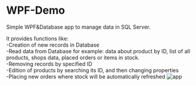 # WPF-Demo
Simple WPF&Database app to manage data in SQL Server.

It provides functions like:
<br/>-Creation of new records in Database
<br/>-Read data from Database for example: data about product by ID, list of all products, shops data, placed orders or items in stock.
<br/>-Removing records by specified ID
<br/>-Edition of products by searching its ID, and then changing properties
<br/>-Placing new orders where stock will be automatically refreshed
![app](https://user-images.githubusercontent.com/111440372/185602401-9879826f-2f8f-48f7-b0a6-b8b6a35ac13c.png)
